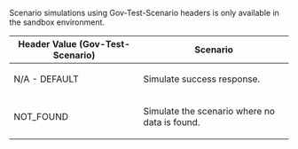 <p>Scenario simulations using Gov-Test-Scenario headers is only available in the sandbox environment.</p>
<table>
    <thead>
        <tr>
            <th>Header Value (Gov-Test-Scenario)</th>
            <th>Scenario</th>
        </tr>
    </thead>
    <tbody>
        <tr>
                    <td><p>N/A - DEFAULT</p></td>
                    <td><p>Simulate success response.</p></td>
        </tr>
        <tr>
                    <td><p>NOT_FOUND</p></td>
                    <td><p>Simulate the scenario where no data is found.</p></td>
        </tr>
    </tbody>
</table>
    